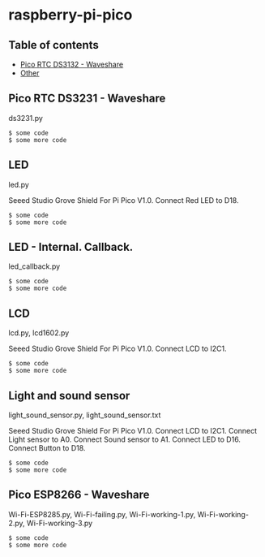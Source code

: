 # raspberry-pi-pico
## Table of contents
* [Pico RTC DS3132 - Waveshare](#pico-rtc-ds3132-waveshare)
* [Other](#other)
## Pico RTC DS3231 - Waveshare
ds3231.py
```
$ some code
$ some more code
```
## LED
led.py

Seeed Studio Grove Shield For Pi Pico V1.0. Connect Red LED to D18.
```
$ some code
$ some more code
```
## LED - Internal. Callback.
led_callback.py
```
$ some code
$ some more code
```
## LCD
lcd.py, lcd1602.py

Seeed Studio Grove Shield For Pi Pico V1.0. Connect LCD to I2C1.
```
$ some code
$ some more code
```
## Light and sound sensor
light_sound_sensor.py, light_sound_sensor.txt

Seeed Studio Grove Shield For Pi Pico V1.0.
Connect LCD to I2C1.
Connect Light sensor to A0.
Connect Sound sensor to A1.
Connect LED to D16.
Connect Button to D18.
```
$ some code
$ some more code
```
## Pico ESP8266 - Waveshare
Wi-Fi-ESP8285.py, Wi-Fi-failing.py, Wi-Fi-working-1.py, Wi-Fi-working-2.py, Wi-Fi-working-3.py
```
$ some code
$ some more code
```

